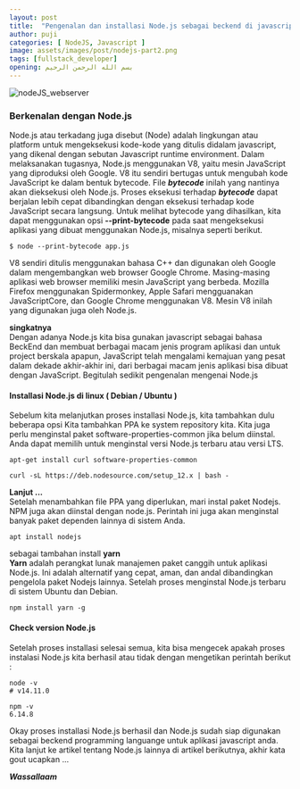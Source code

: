 ```yaml
---
layout: post
title:  "Pengenalan dan installasi Node.js sebagai beckend di javascript"
author: puji
categories: [ NodeJS, Javascript ]
image: assets/images/post/nodejs-part2.png
tags: [fullstack_developer]
opening: بسم الله الرحمن الرحيم
---  
```


![nodeJS_webserver]({{site.url}}/assets/images/post/Node-js-Logo.png)  

### Berkenalan dengan Node.js
Node.js atau terkadang juga disebut (Node) adalah lingkungan atau platform untuk mengeksekusi kode-kode yang ditulis didalam javascript, yang dikenal dengan sebutan Javascript runtime environment. Dalam melaksanakan tugasnya, Node.js menggunakan V8, yaitu mesin JavaScript yang diproduksi oleh Google. V8 itu sendiri bertugas untuk mengubah kode JavaScript ke dalam bentuk bytecode. File ***bytecode*** inilah yang nantinya akan dieksekusi oleh Node.js. Proses eksekusi terhadap ***bytecode*** dapat berjalan lebih cepat dibandingkan dengan eksekusi terhadap kode JavaScript secara langsung. Untuk melihat bytecode yang dihasilkan, kita dapat menggunakan opsi **--print-bytecode** pada saat mengeksekusi aplikasi yang dibuat menggunakan Node.js, misalnya seperti berikut.  

```
$ node --print-bytecode app.js
```  
V8 sendiri ditulis menggunakan bahasa C++ dan digunakan oleh Google dalam mengembangkan web browser Google Chrome. Masing-masing aplikasi web browser memiliki mesin JavaScript yang berbeda. Mozilla Firefox menggunakan Spidermonkey, Apple Safari mengguanakan JavaScriptCore, dan Google Chrome menggunakan V8. Mesin V8 inilah yang digunakan juga oleh Node.js.  

**singkatnya**  
Dengan adanya Node.js kita bisa gunakan javascript sebagai bahasa BeckEnd dan membuat berbagai macam jenis program aplikasi dan untuk project berskala apapun, JavaScript telah mengalami kemajuan yang pesat dalam dekade akhir-akhir ini, dari berbagai macam jenis aplikasi bisa dibuat dengan JavaScript. Begitulah sedikit pengenalan mengenai Node.js

#### Installasi Node.js  di linux ( Debian / Ubuntu )
Sebelum kita melanjutkan proses installasi Node.js, kita tambahkan dulu beberapa opsi Kita tambahkan PPA ke system repository kita. 
Kita juga perlu menginstal paket software-properties-common jika belum diinstal. Anda dapat memilih untuk menginstal versi Node.js terbaru atau versi LTS.  

```
apt-get install curl software-properties-common

curl -sL https://deb.nodesource.com/setup_12.x | bash -

```  

**Lanjut ...**  
Setelah menambahkan file PPA yang diperlukan, mari instal paket Nodejs. NPM juga akan diinstal dengan node.js. Perintah ini juga akan menginstal banyak paket dependen lainnya di sistem Anda.  

```
apt install nodejs
```  
sebagai tambahan install **yarn**  
**Yarn**
adalah perangkat lunak manajemen paket canggih untuk aplikasi Node.js. Ini adalah alternatif yang cepat, aman, dan andal dibandingkan pengelola paket Nodejs lainnya. Setelah proses menginstal Node.js terbaru di sistem Ubuntu dan Debian.

```
npm install yarn -g
```

#### Check version Node.js  
Setelah proses installasi selesai semua, kita bisa mengecek apakah proses instalasi Node.js kita berhasil atau tidak dengan mengetikan perintah berikut :  

```
node -v
# v14.11.0
```  
```
npm -v
6.14.8
```  

Okay proses installasi Node.js berhasil dan Node.js sudah siap digunakan sebagai beckend programming languange untuk aplikasi javascript anda. Kita lanjut ke artikel tentang Node.js lainnya di artikel berikutnya, akhir kata gout ucapkan ...  

***Wassallaam***

